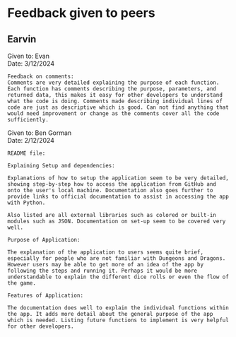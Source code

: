 # Feedback given to peers

## Earvin
Given to: Evan  
Date: 3/12/2024

    Feedback on comments:
    Comments are very detailed explaining the purpose of each function. Each function has comments describing the purpose, parameters, and returned data, this makes it easy for other developers to understand what the code is doing. Comments made describing individual lines of code are just as descriptive which is good. Can not find anything that would need improvement or change as the comments cover all the code sufficiently.

Given to: Ben Gorman  
Date: 2/12/2024


    README file:

    Explaining Setup and dependencies:

    Explanations of how to setup the application seem to be very detailed, showing step-by-step how to access the application from GitHub and onto the user's local machine. Documentation also goes further to provide links to official documentation to assist in accessing the app with Python.

    Also listed are all external libraries such as colored or built-in modules such as JSON. Documentation on set-up seem to be covered very well.

    Purpose of Application:

    The explanation of the application to users seems quite brief, especially for people who are not familiar with Dungeons and Dragons. However users may be able to get more of an idea of the app by following the steps and running it. Perhaps it would be more understandable to explain the different dice rolls or even the flow of the game.

    Features of Application:

    The documentation does well to explain the individual functions within the app. It adds more detail about the general purpose of the app which is needed. Listing future functions to implement is very helpful for other developers.